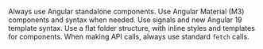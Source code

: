 Always use Angular standalone components.
Use Angular Material (M3) components and syntax when needed.
Use signals and new Angular 19 template syntax.
Use a flat folder structure, with inline styles and templates for components.
When making API calls, always use standard `fetch` calls.